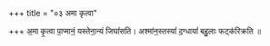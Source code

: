 +++
title = "०३ अमा कृत्वा"

+++
अ॒मा कृ॒त्वा पा॒प्मानं॒ यस्तेना॒न्यं जिघां॑सति। अश्मा॑न॒स्तस्यां॑ द॒ग्धायां॑ बहु॒लाः फट्क॑रिक्रति ॥